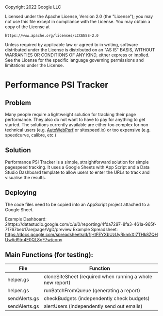 Copyright 2022 Google LLC

Licensed under the Apache License, Version 2.0 (the "License");
you may not use this file except in compliance with the License.
You may obtain a copy of the License at

    https://www.apache.org/licenses/LICENSE-2.0

Unless required by applicable law or agreed to in writing, software
distributed under the License is distributed on an "AS IS" BASIS,
WITHOUT WARRANTIES OR CONDITIONS OF ANY KIND, either express or implied.
See the License for the specific language governing permissions and
limitations under the License.

 
# Performance PSI Tracker

## Problem

Many people require a lightweight solution for tracking their page performance.
They also do not want to have to pay for anything to get started. The solutions
currently available are either too complex for non-technical users (e.g. [AutoWebPerf](https://github.com/GoogleChromeLabs/AutoWebPerf)
or sitespeed.io) or too expensive (e.g. speedcurve, calibre, etc.)

## Solution

Performance PSI Tracker is a simple, straightforward solution for simple
pagespeed tracking. It uses a Google Sheets with App Script and a Data Studio
Dashboard template to allow users to enter the URLs to track and visualise
the results.

## Deploying

The code files need to be copied into an AppScript project attached to a Google
Sheet.

Example Dashboard:
2https://datastudio.google.com/c/u/0/reporting/4fda7297-8fa3-461a-965f-71767beb17ae/page/VgD/preview
Example Spreadsheet:
https://docs.google.com/spreadsheets/d/1jHtFEYXbUzUyRkmkXI7THk8ZQHUwAd9tn4E0QL8gF7w/copy

## Main Functions (for testing):

File            | Function
--------------- | ---------------------------------------------------------
helper.gs       | cloneSiteSheet (required when running a whole new report)
helper.gs       | runBatchFromQueue (generating a report)
sendAlerts.gs   | checkBudgets (independently check budgets)
sendAlerts.gs   | alertUsers (independently send out emails)

